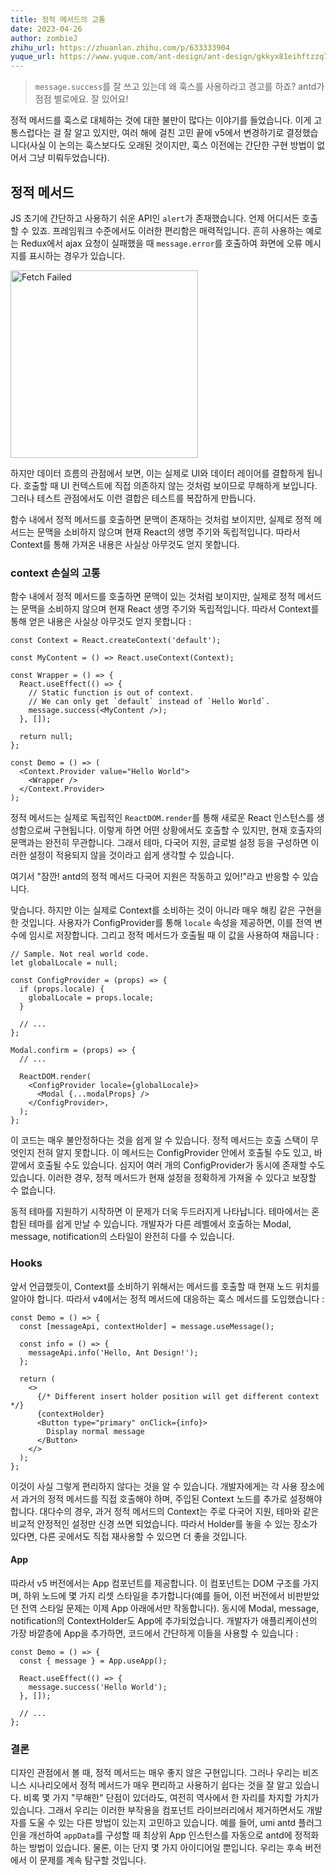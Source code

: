 ```yaml
---
title: 정적 메서드의 고통
date: 2023-04-26
author: zombieJ
zhihu_url: https://zhuanlan.zhihu.com/p/633333904
yuque_url: https://www.yuque.com/ant-design/ant-design/gkkyx81eihftzzq7
---
```


> `message.success`를 잘 쓰고 있는데 왜 훅스를 사용하라고 경고를 하죠? antd가 점점 별로에요. 잘 있어요!

정적 메서드를 훅스로 대체하는 것에 대한 불만이 많다는 이야기를 들었습니다. 이게 고통스럽다는 걸 잘 알고 있지만, 여러 해에 걸친 고민 끝에 v5에서 변경하기로 결정했습니다(사실 이 논의는 훅스보다도 오래된 것이지만, 훅스 이전에는 간단한 구현 방법이 없어서 그냥 미뤄두었습니다).

## 정적 메서드

JS 초기에 간단하고 사용하기 쉬운 API인 `alert`가 존재했습니다. 언제 어디서든 호출할 수 있죠. 프레임워크 수준에서도 이러한 편리함은 매력적입니다. 흔히 사용하는 예로는 Redux에서 ajax 요청이 실패했을 때 `message.error`를 호출하여 화면에 오류 메시지를 표시하는 경우가 있습니다.

<img width="300" alt="Fetch Failed" src="https://user-images.githubusercontent.com/5378891/234574678-44b12d00-9318-4ff9-b234-08129c82fc78.png" />

하지만 데이터 흐름의 관점에서 보면, 이는 실제로 UI와 데이터 레이어를 결합하게 됩니다. 호출할 때 UI 컨텍스트에 직접 의존하지 않는 것처럼 보이므로 무해하게 보입니다. 그러나 테스트 관점에서도 이런 결합은 테스트를 복잡하게 만듭니다.

함수 내에서 정적 메서드를 호출하면 문맥이 존재하는 것처럼 보이지만, 실제로 정적 메서드는 문맥을 소비하지 않으며 현재 React의 생명 주기와 독립적입니다. 따라서 Context를 통해 가져온 내용은 사실상 아무것도 얻지 못합니다.

### context 손실의 고통

함수 내에서 정적 메서드를 호출하면 문맥이 있는 것처럼 보이지만, 실제로 정적 메서드는 문맥을 소비하지 않으며 현재 React 생명 주기와 독립적입니다. 따라서 Context를 통해 얻은 내용은 사실상 아무것도 얻지 못합니다 :

```tsx
const Context = React.createContext('default');

const MyContent = () => React.useContext(Context);

const Wrapper = () => {
  React.useEffect(() => {
    // Static function is out of context.
    // We can only get `default` instead of `Hello World`.
    message.success(<MyContent />);
  }, []);

  return null;
};

const Demo = () => (
  <Context.Provider value="Hello World">
    <Wrapper />
  </Context.Provider>
);
```

정적 메서드는 실제로 독립적인 `ReactDOM.render`를 통해 새로운 React 인스턴스를 생성함으로써 구현됩니다. 이렇게 하면 어떤 상황에서도 호출할 수 있지만, 현재 호출자의 문맥과는 완전히 무관합니다. 그래서 테마, 다국어 지원, 글로벌 설정 등을 구성하면 이러한 설정이 적용되지 않을 것이라고 쉽게 생각할 수 있습니다.

여기서 "잠깐! antd의 정적 메서드 다국어 지원은 작동하고 있어!"라고 반응할 수 있습니다.

맞습니다. 하지만 이는 실제로 Context를 소비하는 것이 아니라 매우 해킹 같은 구현을 한 것입니다. 사용자가 ConfigProvider를 통해 `locale` 속성을 제공하면, 이를 전역 변수에 임시로 저장합니다. 그리고 정적 메서드가 호출될 때 이 값을 사용하여 채웁니다 :

```tsx
// Sample. Not real world code.
let globalLocale = null;

const ConfigProvider = (props) => {
  if (props.locale) {
    globalLocale = props.locale;
  }

  // ...
};

Modal.confirm = (props) => {
  // ...

  ReactDOM.render(
    <ConfigProvider locale={globalLocale}>
      <Modal {...modalProps} />
    </ConfigProvider>,
  );
};
```

이 코드는 매우 불안정하다는 것을 쉽게 알 수 있습니다. 정적 메서드는 호출 스택이 무엇인지 전혀 알지 못합니다. 이 메서드는 ConfigProvider 안에서 호출될 수도 있고, 바깥에서 호출될 수도 있습니다. 심지어 여러 개의 ConfigProvider가 동시에 존재할 수도 있습니다. 이러한 경우, 정적 메서드가 현재 설정을 정확하게 가져올 수 있다고 보장할 수 없습니다.

동적 테마를 지원하기 시작하면 이 문제가 더욱 두드러지게 나타납니다. 테마에서는 혼합된 테마를 쉽게 만날 수 있습니다. 개발자가 다른 레벨에서 호출하는 Modal, message, notification의 스타일이 완전히 다를 수 있습니다.

### Hooks

앞서 언급했듯이, Context를 소비하기 위해서는 메서드를 호출할 때 현재 노드 위치를 알아야 합니다. 따라서 v4에서는 정적 메서드에 대응하는 훅스 메서드를 도입했습니다 :

```tsx
const Demo = () => {
  const [messageApi, contextHolder] = message.useMessage();

  const info = () => {
    messageApi.info('Hello, Ant Design!');
  };

  return (
    <>
      {/* Different insert holder position will get different context */}
      {contextHolder}
      <Button type="primary" onClick={info}>
        Display normal message
      </Button>
    </>
  );
};
```

이것이 사실 그렇게 편리하지 않다는 것을 알 수 있습니다. 개발자에게는 각 사용 장소에서 과거의 정적 메서드를 직접 호출해야 하며, 주입된 Context 노드를 추가로 설정해야 합니다. 대다수의 경우, 과거 정적 메서드의 Context는 주로 다국어 지원, 테마와 같은 비교적 안정적인 설정만 신경 쓰면 되었습니다. 따라서 Holder를 놓을 수 있는 장소가 있다면, 다른 곳에서도 직접 재사용할 수 있으면 더 좋을 것입니다.

#### App

따라서 v5 버전에서는 App 컴포넌트를 제공합니다. 이 컴포넌트는 DOM 구조를 가지며, 하위 노드에 몇 가지 리셋 스타일을 추가합니다(예를 들어, 이전 버전에서 비판받았던 전역 스타일 문제는 이제 App 아래에서만 작동합니다). 동시에 Modal, message, notification의 ContextHolder도 App에 추가되었습니다. 개발자가 애플리케이션의 가장 바깥층에 App을 추가하면, 코드에서 간단하게 이들을 사용할 수 있습니다 :

```tsx
const Demo = () => {
  const { message } = App.useApp();

  React.useEffect(() => {
    message.success('Hello World');
  }, []);

  // ...
};
```

### 결론

디자인 관점에서 볼 때, 정적 메서드는 매우 좋지 않은 구현입니다. 그러나 우리는 비즈니스 시나리오에서 정적 메서드가 매우 편리하고 사용하기 쉽다는 것을 잘 알고 있습니다. 비록 몇 가지 "무해한" 단점이 있더라도, 여전히 역사에서 한 자리를 차지할 가치가 있습니다. 그래서 우리는 이러한 부작용을 컴포넌트 라이브러리에서 제거하면서도 개발자를 도울 수 있는 다른 방법이 있는지 고민하고 있습니다. 예를 들어, umi antd 플러그인을 개선하여 `appData`를 구성할 때 최상위 App 인스턴스를 자동으로 antd에 정적화하는 방법이 있습니다. 물론, 이는 단지 몇 가지 아이디어일 뿐입니다. 우리는 후속 버전에서 이 문제를 계속 탐구할 것입니다.
